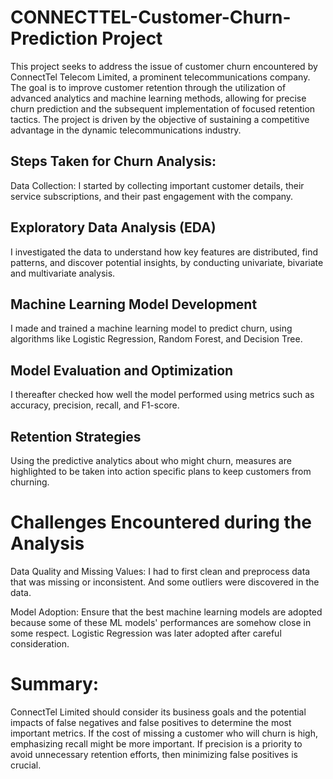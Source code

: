 # CONNECTTEL-Customer-Churn-Prediction Project

This project seeks to address the issue of customer churn encountered by ConnectTel
Telecom Limited, a prominent telecommunications company. The goal is to improve
customer retention through the utilization of advanced analytics and machine learning
methods, allowing for precise churn prediction and the subsequent implementation of
focused retention tactics. The project is driven by the objective of sustaining a competitive
advantage in the dynamic telecommunications industry.


## Steps Taken for Churn Analysis:

Data Collection: I started by collecting important customer details, their service
subscriptions, and their past engagement with the company.

## Exploratory Data Analysis (EDA)

I investigated the data to understand how key features are distributed, find patterns, and
discover potential insights, by conducting univariate, bivariate and multivariate analysis.

## Machine Learning Model Development

I made and trained a machine learning model to predict churn, using algorithms like Logistic
Regression, Random Forest, and Decision Tree.

## Model Evaluation and Optimization

I thereafter checked how well the model performed using metrics such as accuracy,
precision, recall, and F1-score.

## Retention Strategies

Using the predictive analytics about who might churn, measures are highlighted to be taken
into action specific plans to keep customers from churning.

# Challenges Encountered during the Analysis

Data Quality and Missing Values: I had to first clean and preprocess data that was missing
or inconsistent. And some outliers were discovered in the data.

Model Adoption: Ensure that the best machine learning models are adopted because some
of these ML models' performances are somehow close in some respect. Logistic Regression
was later adopted after careful consideration.

# Summary: 

ConnectTel Limited should consider its business goals and the potential impacts
of false negatives and false positives to determine the most important metrics. If the cost of
missing a customer who will churn is high, emphasizing recall might be more important. If
precision is a priority to avoid unnecessary retention efforts, then minimizing false positives
is crucial.

